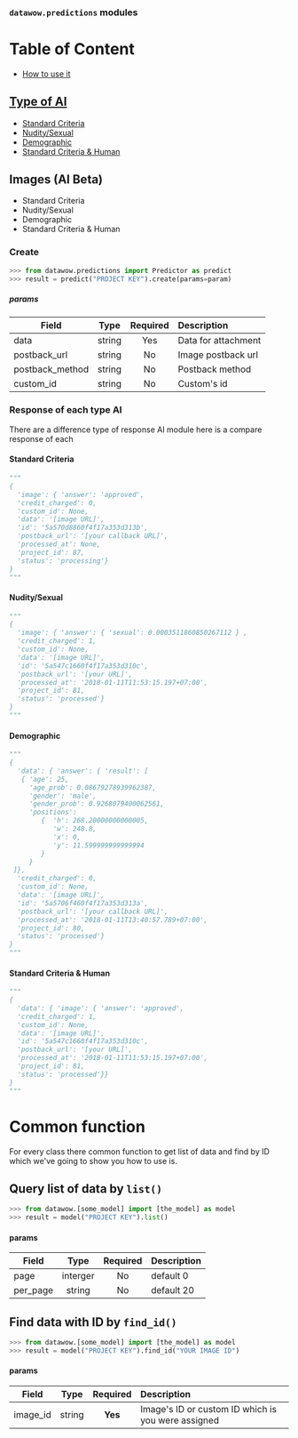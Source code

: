 ### `datawow.predictions` modules


# Table of Content
- [How to use it](#create)
## [Type of AI](#response-of-each-type-ai)
- [Standard Criteria](#standard-criteria)
- [Nudity/Sexual](#nuditysexual)
- [Demographic](#demographic)
- [Standard Criteria & Human](#standard-criteria--human)

## Images (AI Beta)

- Standard Criteria
- Nudity/Sexual
- Demographic
- Standard Criteria & Human

### Create
```python
>>> from datawow.predictions import Predictor as predict
>>> result = predict("PROJECT KEY").create(params=param)
```
##### params
| Field        | Type           | Required  | Description |
| ------------- |:-------------:| :-----:| :-----|
| data     | 	string | Yes |Data for attachment|
| postback_url	     | string      | No | Image postback url|
| postback_method     | 	string | No |Postback method|
| custom_id	     | string      |   No |Custom's id|



### Response of each type AI
There are a difference type of response AI module here is a compare response of each
#### Standard Criteria
```python 
"""
{ 
  'image': { 'answer': 'approved',
  'credit_charged': 0,
  'custom_id': None,
  'data': '[image URL]',
  'id': '5a570d8860f4f17a353d313b',
  'postback_url': '[your callback URL]',
  'processed_at': None,
  'project_id': 87,
  'status': 'processing'}
}
"""
```
#### Nudity/Sexual
```python
"""
{ 
  'image': { 'answer': { 'sexual': 0.0003511860850267112 } ,
  'credit_charged': 1,
  'custom_id': None,
  'data': '[image URL]',
  'id': '5a547c1660f4f17a353d310c',
  'postback_url': '[your URL]',
  'processed_at': '2018-01-11T11:53:15.197+07:00',
  'project_id': 81,
  'status': 'processed'}
}
"""
```
#### Demographic
```python
"""
{ 
  'data': { 'answer': { 'result': [ 
   { 'age': 25,
     'age_prob': 0.08679278939962387,
     'gender': 'male',
     'gender_prob': 0.9268079400062561,
     'positions': 
	    {  'h': 268.20000000000005,
           'w': 248.8,
           'x': 0,
           'y': 11.599999999999994
        }
     }
 ]},
  'credit_charged': 0,
  'custom_id': None,
  'data': '[image URL]',
  'id': '5a5706f460f4f17a353d313a',
  'postback_url': '[your callback URL]',
  'processed_at': '2018-01-11T13:40:57.789+07:00',
  'project_id': 80,
  'status': 'processed'}
}
"""
```
#### Standard Criteria & Human
```python
"""
{
  'data': { 'image': { 'answer': 'approved',
  'credit_charged': 1,
  'custom_id': None,
  'data': '[image URL]',
  'id': '5a547c1660f4f17a353d310c',
  'postback_url': '[your URL]',
  'processed_at': '2018-01-11T11:53:15.197+07:00',
  'project_id': 81,
  'status': 'processed'}}
}
"""
```



# Common function 
For every class there common function to get list of data and find by ID which we've going to show you how to use is.

## Query list of data by  `list()`

```python 
>>> from datawow.[some_model] import [the_model] as model
>>> result = model("PROJECT KEY").list()
```
#### params
| Field        | Type           | Required  | Description |
| ------------- |:-------------:| :-----:| :-----|
| page     | 	interger | No | default 0|
| per_page 	     | string      | No | default 20 |


## Find data with ID by  `find_id()`
```python
>>> from datawow.[some_model] import [the_model] as model
>>> result = model("PROJECT KEY").find_id("YOUR IMAGE ID")
```
#### params
| Field        | Type           | Required  | Description |
| ------------- |:-------------:| :----:| :-----|
| image_id	     | string  |   **Yes** | Image's ID or custom ID which is you were assigned|
